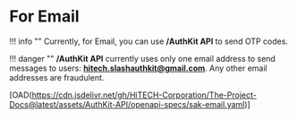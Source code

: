 # For Email

!!! info ""
    Currently, for Email, you can use **/AuthKit API** to send OTP codes.

!!! danger ""
    **/AuthKit API** currently uses only one email address to send messages to users: **hitech.slashauthkit@gmail.com**. Any other email addresses are fraudulent.

[OAD(https://cdn.jsdelivr.net/gh/HiTECH-Corporation/The-Project-Docs@latest/assets/AuthKit-API/openapi-specs/sak-email.yaml)]

